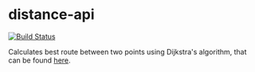 # distance-api

[![Build Status](https://travis-ci.org/marcelopazzo/distance-api.svg?branch=master)](https://travis-ci.org/marcelopazzo/distance-api)

Calculates best route between two points using Dijkstra's algorithm, that can be found [here](https://github.com/marcelopazzo/distance-api/blob/master/app/models/graph.rb).
